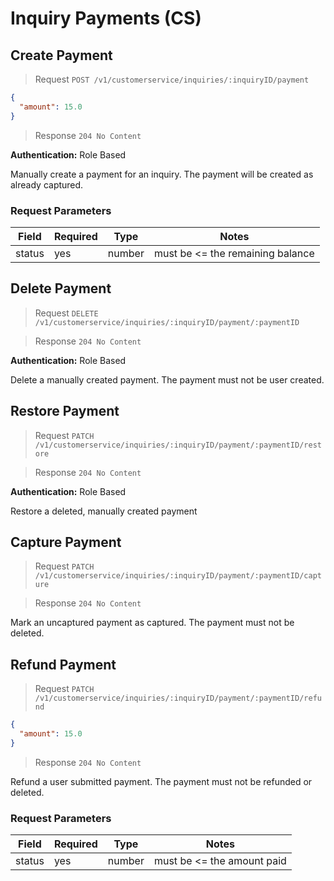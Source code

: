 # Inquiry Payments (CS)

## Create Payment

> Request `POST /v1/customerservice/inquiries/:inquiryID/payment`

```json
{
  "amount": 15.0
}
```

> Response `204 No Content`

**Authentication:** Role Based

Manually create a payment for an inquiry. The payment will be created as already captured.

### Request Parameters

| Field  | Required | Type   | Notes                            |
| ------ | -------- | ------ | -------------------------------- |
| status | yes      | number | must be <= the remaining balance |

## Delete Payment

> Request `DELETE /v1/customerservice/inquiries/:inquiryID/payment/:paymentID`

> Response `204 No Content`

**Authentication:** Role Based

Delete a manually created payment. The payment must not be user created.

## Restore Payment

> Request `PATCH /v1/customerservice/inquiries/:inquiryID/payment/:paymentID/restore`

> Response `204 No Content`

**Authentication:** Role Based

Restore a deleted, manually created payment

## Capture Payment

> Request `PATCH /v1/customerservice/inquiries/:inquiryID/payment/:paymentID/capture`

> Response `204 No Content`

Mark an uncaptured payment as captured. The payment must not be deleted.

## Refund Payment

> Request `PATCH /v1/customerservice/inquiries/:inquiryID/payment/:paymentID/refund`

```json
{
  "amount": 15.0
}
```

> Response `204 No Content`

Refund a user submitted payment. The payment must not be refunded or deleted.

### Request Parameters

| Field  | Required | Type   | Notes                      |
| ------ | -------- | ------ | -------------------------- |
| status | yes      | number | must be <= the amount paid |

